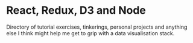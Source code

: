 # React, Redux, D3 and Node

Directory of tutorial exercises, tinkerings, personal projects and anything else I think might help me get to grip with a data visualisation stack.
